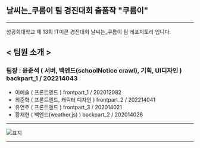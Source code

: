 ## 날씨는_쿠름이 팀 경진대회 출품작 "쿠름이"
---
성공회대학교 제 13회 IT미콘 경진대회 날씨는_쿠름이 팀 레포지토리 입니다.

## < 팀원 소개 >
### 팀장 : 윤준석 ( 서버, 백엔드(schoolNotice crawl), 기획, UI디자인 ) backpart_1 / 202214043
- 이예슬 ( 프론트엔드 ) frontpart_1 / 202012082
- 최준혁 ( 프론트엔드, 캐릭터 디자인 ) frontpart_2 / 202214041
- 유연주 ( 프론트엔드 ) frontpart_3 / 202014021
- 황재현 ( 백엔드(weather.js) ) backpart_2 / 202014026

---

![표지](https://user-images.githubusercontent.com/83647215/194799730-8f0e53b3-b564-485a-942a-a4efa96880d5.png)


---
